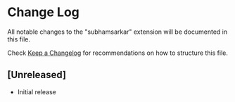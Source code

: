 # Change Log

All notable changes to the "subhamsarkar" extension will be documented in this file.

Check [Keep a Changelog](http://keepachangelog.com/) for recommendations on how to structure this file.

## [Unreleased]

- Initial release
